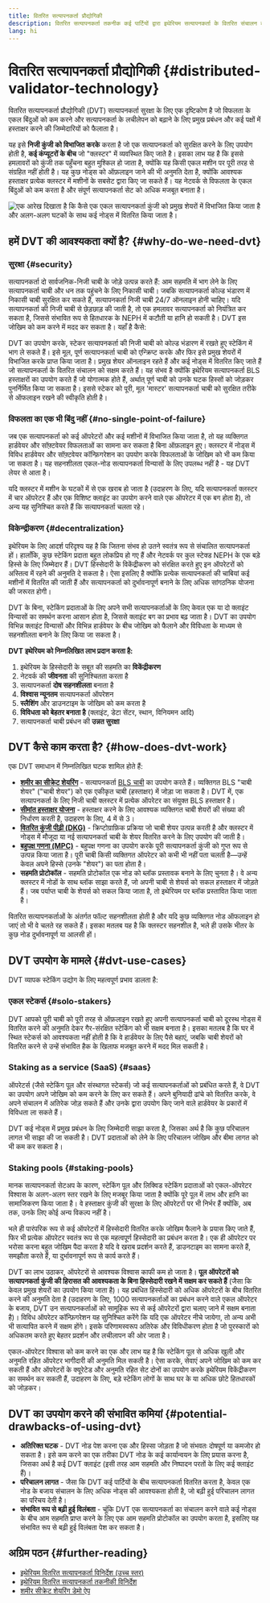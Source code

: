 ```yaml
---
title: वितरित सत्यापनकर्ता प्रौद्योगिकी
description: वितरित सत्यापनकर्ता तकनीक कई पार्टियों द्वारा इथेरियम सत्यापनकर्ता के वितरित संचालन को सक्षम बनाती है।
lang: hi
---
```


# वितरित सत्यापनकर्ता प्रौद्योगिकी {#distributed-validator-technology}

वितरित सत्यापनकर्ता प्रौद्योगिकी (DVT) सत्यापनकर्ता सुरक्षा के लिए एक दृष्टिकोण है जो विफलता के एकल बिंदुओं को कम करने और सत्यापनकर्ता के लचीलेपन को बढ़ाने के लिए प्रमुख प्रबंधन और कई पक्षों में हस्ताक्षर करने की जिम्मेदारियों को फैलाता है।

यह इसे **निजी कुंजी को विभाजित करके** करता है जो एक सत्यापनकर्ता को सुरक्षित करने के लिए उपयोग होती है, **कई कंप्यूटरों के बीच** जो "क्लस्टर" में व्यवस्थित किए जाते है। इसका लाभ यह है कि इससे हमलावरों को कुंजी तक पहुँचना बहुत मुश्किल हो जाता है, क्योंकि यह किसी एकल मशीन पर पूरी तरह से संग्रहित नहीं होती है। यह कुछ नोड्स को ऑफ़लाइन जाने की भी अनुमति देता है, क्योंकि आवश्यक हस्ताक्षर प्रत्येक क्लस्टर में मशीनों के सबसेट द्वारा किए जा सकते हैं। यह नेटवर्क से विफलता के एकल बिंदुओं को कम करता है और संपूर्ण सत्यापनकर्ता सेट को अधिक मजबूत बनाता है।

![एक आरेख दिखाता है कि कैसे एक एकल सत्यापनकर्ता कुंजी को प्रमुख शेयरों में विभाजित किया जाता है और अलग-अलग घटकों के साथ कई नोड्स में वितरित किया जाता है।](./dvt-cluster.png)

## हमें DVT की आवश्यकता क्यों है? {#why-do-we-need-dvt}

### सुरक्षा {#security}

सत्यापनकर्ता दो सार्वजनिक-निजी चाबी के जोड़े उत्पन्न करते हैं: आम सहमति में भाग लेने के लिए सत्यापनकर्ता चाबी और धन तक पहुंचने के लिए निकासी चाबी। जबकि सत्यापनकर्ता कोल्ड भंडारण में निकासी चाबी सुरक्षित कर सकते हैं, सत्यापनकर्ता निजी चाबी 24/7 ऑनलाइन होनी चाहिए। यदि सत्यापनकर्ता की निजी चाबी से छेड़छाड़ की जाती है, तो एक हमलावर सत्यापनकर्ता को नियंत्रित कर सकता है, जिससे संभावित रूप से हितधारक के NEPH में कटौती या हानि हो सकती है। DVT इस जोखिम को कम करने में मदद कर सकता है। यहाँ है कैसे:

DVT का उपयोग करके, स्टेकर सत्यापनकर्ता की निजी चाबी को कोल्ड भंडारण में रखते हुए स्टेकिंग में भाग ले सकते हैं। इसे मूल, पूर्ण सत्यापनकर्ता चाबी को एन्क्रिप्ट करके और फिर इसे प्रमुख शेयरों में विभाजित करके प्राप्त किया जाता है। प्रमुख शेयर ऑनलाइन रहते हैं और कई नोड्स में वितरित किए जाते हैं जो सत्यापनकर्ता के वितरित संचालन को सक्षम करते हैं। यह संभव है क्योंकि इथेरियम सत्यापनकर्ता BLS हस्ताक्षरों का उपयोग करते हैं जो योगात्मक होते हैं, अर्थात् पूर्ण चाबी को उनके घटक हिस्सों को जोड़कर पुनर्निर्मित किया जा सकता है। इससे स्टेकर को पूरी, मूल 'मास्टर' सत्यापनकर्ता चाबी को सुरक्षित तरीके से ऑफलाइन रखने की स्वीकृति होती है।

### विफलता का एक भी बिंदु नहीं {#no-single-point-of-failure}

जब एक सत्यापनकर्ता को कई ऑपरेटरों और कई मशीनों में विभाजित किया जाता है, तो यह व्यक्तिगत हार्डवेयर और सॉफ़्टवेयर विफलताओं का सामना कर सकता है बिना ऑफ़लाइन हुए। क्लस्टर में नोड्स में विविध हार्डवेयर और सॉफ़्टवेयर कॉन्फ़िगरेशन का उपयोग करके विफलताओं के जोखिम को भी कम किया जा सकता है। यह सहनशीलता एकल-नोड सत्यापनकर्ता विन्यासों के लिए उपलब्ध नहीं है - यह DVT लेयर से आता है।

यदि क्लस्टर में मशीन के घटकों में से एक खराब हो जाता है (उदाहरण के लिए, यदि सत्यापनकर्ता क्लस्टर में चार ऑपरेटर हैं और एक विशिष्ट क्लाइंट का उपयोग करने वाले एक ऑपरेटर में एक बग होता है), तो अन्य यह सुनिश्चित करते हैं कि सत्यापनकर्ता चलता रहे।

### विकेन्द्रीकरण {#decentralization}

इथेरियम के लिए आदर्श परिदृश्य यह है कि जितना संभव हो उतने स्वतंत्र रूप से संचालित सत्यापनकर्ता हों। हालाँकि, कुछ स्टेकिंग प्रदाता बहुत लोकप्रिय हो गए हैं और नेटवर्क पर कुल स्टेक्ड NEPH के एक बड़े हिस्से के लिए जिम्मेदार हैं। DVT हिस्सेदारी के विकेंद्रीकरण को संरक्षित करते हुए इन ऑपरेटरों को अस्तित्व में रहने की अनुमति दे सकता है। ऐसा इसलिए है क्योंकि प्रत्येक सत्यापनकर्ता की चाबियां कई मशीनों में वितरित की जाती हैं और सत्यापनकर्ता को दुर्भावनापूर्ण बनाने के लिए अधिक सांगठनिक योजना की जरूरत होगी।

DVT के बिना, स्टेकिंग प्रदाताओं के लिए अपने सभी सत्यापनकर्ताओं के लिए केवल एक या दो क्लाइंट विन्यासों का समर्थन करना आसान होता है, जिससे क्लाइंट बग का प्रभाव बढ़ जाता है। DVT का उपयोग विभिन्न क्लाइंट विन्यासों और विभिन्न हार्डवेयर के बीच जोखिम को फैलाने और विविधता के माध्यम से सहनशीलता बनाने के लिए किया जा सकता है।

**DVT इथेरियम को निम्नलिखित लाभ प्रदान करता है:**

1. इथेरियम के हिस्सेदारी के सबूत की सहमति का **विकेंद्रीकरण**
2. नेटवर्क की **जीवनता** की सुनिश्चितता करता है
3. सत्यापनकर्ता **दोष सहनशीलता** बनाता है
4. **विश्वास न्यूनतम** सत्यापनकर्ता ऑपरेशन
5. **स्लैशिंग** और डाउनटाइम के जोखिम को कम करता है
6. **विविधता को बेहतर बनाता है** (क्लाइंट, डेटा सेंटर, स्थान, विनियमन आदि)
7. सत्यापनकर्ता चाबी प्रबंधन की **उन्नत सुरक्षा**

## DVT कैसे काम करता है? {#how-does-dvt-work}

एक DVT समाधान में निम्नलिखित घटक शामिल होते हैं:

- **[शमीर का सीक्रेट शेयरिंग](https://medium.com/@keylesstech/a-beginners-guide-to-shamir-s-secret-sharing-e864efbf3648)** - सत्यापनकर्ता [BLS चाबी](https://en.wikipedia.org/wiki/BLS_digital_signature) का उपयोग करते हैं। व्यक्तिगत BLS "चाबी शेयर" ("चाबी शेयर") को एक एकीकृत चाबी (हस्ताक्षर) में जोड़ा जा सकता है। DVT में, एक सत्यापनकर्ता के लिए निजी चाबी क्लस्टर में प्रत्येक ऑपरेटर का संयुक्त BLS हस्ताक्षर है।
- **[सीमांत हस्ताक्षर योजना](https://medium.com/nethermind-NEPH/threshold-signature-schemes-36f40bc42aca)** - हस्ताक्षर करने के लिए आवश्यक व्यक्तिगत चाबी शेयरों की संख्या की निर्धारण करती है, उदाहरण के लिए, 4 में से 3।
- **[वितरित कुंजी पीढ़ी (DKG)](https://medium.com/toruslabs/what-distributed-key-generation-is-866adc79620)** - क्रिप्टोग्राफ़िक प्रक्रिया जो चाबी शेयर उत्पन्न करती है और क्लस्टर में नोड्स में मौजूदा या नई सत्यापनकर्ता चाबी के शेयर वितरित करने के लिए उपयोग की जाती है।
- **[बहुपक्ष गणना (MPC)](https://messari.io/report/applying-multiparty-computation-to-the-world-of-blockchains)** - बहुपक्ष गणना का उपयोग करके पूरी सत्यापनकर्ता कुंजी को गुप्त रूप से उत्पन्न किया जाता है। पूरी चाबी किसी व्यक्तिगत ऑपरेटर को कभी भी नहीं पता चलती है—उन्हें केवल अपने हिस्से (उनके "शेयर") का पता होता है।
- **सहमति प्रोटोकॉल** - सहमति प्रोटोकॉल एक नोड को ब्लॉक प्रस्तावक बनाने के लिए चुनता है। वे अन्य क्लस्टर में नोडों के साथ ब्लॉक साझा करते हैं, जो अपनी चाबी से शेयर्स को सकल हस्ताक्षर में जोड़ते हैं। जब पर्याप्त चाबी के शेयर्स को सकल किया जाता है, तो इथेरियम पर ब्लॉक प्रस्तावित किया जाता है।

वितरित सत्यापनकर्ताओं के अंतर्गत फॉल्ट सहनशीलता होती है और यदि कुछ व्यक्तिगत नोड ऑफलाइन हो जाएं तो भी वे चलते रह सकते हैं। इसका मतलब यह है कि क्लस्टर सहनशील है, भले ही उसके भीतर के कुछ नोड दुर्भावनापूर्ण या आलसी हों।

## DVT उपयोग के मामले {#dvt-use-cases}

DVT व्यापक स्टेकिंग उद्योग के लिए महत्वपूर्ण प्रभाव डालता है:

### एकल स्टेकर्स {#solo-stakers}

DVT आपको पूरी चाबी को पूरी तरह से ऑफ़लाइन रखते हुए अपनी सत्यापनकर्ता चाबी को दूरस्थ नोड्स में वितरित करने की अनुमति देकर गैर-संरक्षित स्टेकिंग को भी सक्षम बनाता है। इसका मतलब है कि घर में स्थित स्टेकर्स को आवश्यकता नहीं होती है कि वे हार्डवेयर के लिए पैसे बहाएं, जबकि चाबी शेयरों को वितरित करने से उन्हें संभावित हैक के खिलाफ मजबूत करने में मदद मिल सकती है।

### Staking as a service (SaaS) {#saas}

ऑपरेटर्स (जैसे स्टेकिंग पूल और संस्थागत स्टेकर्स) जो कई सत्यापनकर्ताओं को प्रबंधित करते हैं, वे DVT का उपयोग अपने जोखिम को कम करने के लिए कर सकते हैं। अपने बुनियादी ढांचे को वितरित करके, वे अपने संचालन में अतिरेक जोड़ सकते हैं और उनके द्वारा उपयोग किए जाने वाले हार्डवेयर के प्रकारों में विविधता ला सकते हैं।

DVT कई नोड्स में प्रमुख प्रबंधन के लिए जिम्मेदारी साझा करता है, जिसका अर्थ है कि कुछ परिचालन लागत भी साझा की जा सकती है। DVT प्रदाताओं को लेने के लिए परिचालन जोखिम और बीमा लागत को भी कम कर सकता है।

### Staking pools {#staking-pools}

मानक सत्यापनकर्ता सेटअप के कारण, स्टेकिंग पूल और लिक्विड स्टेकिंग प्रदाताओं को एकल-ऑपरेटर विश्वास के अलग-अलग स्तर रखने के लिए मजबूर किया जाता है क्योंकि पूरे पूल में लाभ और हानि का सामाजिकरण किया जाता है। वे हस्ताक्षर कुंजी की सुरक्षा के लिए ऑपरेटरों पर भी निर्भर हैं क्योंकि, अब तक, उनके लिए कोई अन्य विकल्प नहीं है।

भले ही पारंपरिक रूप से कई ऑपरेटरों में हिस्सेदारी वितरित करके जोखिम फैलाने के प्रयास किए जाते हैं, फिर भी प्रत्येक ऑपरेटर स्वतंत्र रूप से एक महत्वपूर्ण हिस्सेदारी का प्रबंधन करता है। एक ही ऑपरेटर पर भरोसा करना बहुत जोखिम पैदा करता है यदि वे खराब प्रदर्शन करते हैं, डाउनटाइम का सामना करते हैं, समझौता करते हैं, या दुर्भावनापूर्ण रूप से कार्य करते हैं।

DVT का लाभ उठाकर, ऑपरेटरों से आवश्यक विश्वास काफी कम हो जाता है। **पूल ऑपरेटरों को सत्यापनकर्ता कुंजी की हिरासत की आवश्यकता के बिना हिस्सेदारी रखने में सक्षम कर सकते हैं** (जैसा कि केवल प्रमुख शेयरों का उपयोग किया जाता है)। यह प्रबंधित हिस्सेदारी को अधिक ऑपरेटरों के बीच वितरित करने की अनुमति देता है (उदाहरण के लिए, 1000 सत्यापनकर्ताओं का प्रबंधन करने वाले एकल ऑपरेटर के बजाय, DVT उन सत्यापनकर्ताओं को सामूहिक रूप से कई ऑपरेटरों द्वारा चलाए जाने में सक्षम बनाता है)। विविध ऑपरेटर कॉन्फ़िगरेशन यह सुनिश्चित करेंगे कि यदि एक ऑपरेटर नीचे जायेगा, तो अन्य अभी भी सत्यापित करने में सक्षम होंगे। इसके परिणामस्वरूप अतिरेक और विविधीकरण होता है जो पुरस्कारों को अधिकतम करते हुए बेहतर प्रदर्शन और लचीलापन की ओर जाता है।

एकल-ऑपरेटर विश्वास को कम करने का एक और लाभ यह है कि स्टेकिंग पूल से अधिक खुली और अनुमति रहित ऑपरेटर भागीदारी की अनुमति मिल सकती है। ऐसा करके, सेवाएं अपने जोखिम को कम कर सकती हैं और ऑपरेटरों के क्यूरेटेड और अनुमति रहित सेट दोनों का उपयोग करके इथेरियम विकेंद्रीकरण का समर्थन कर सकती हैं, उदाहरण के लिए, बड़े स्टेकिंग लोगों के साथ घर के या अधिक छोटे हितधारकों को जोड़कर।

## DVT का उपयोग करने की संभावित कमियां {#potential-drawbacks-of-using-dvt}

- **अतिरिक्त घटक** - DVT नोड पेश करना एक और हिस्सा जोड़ता है जो संभवतः दोषपूर्ण या कमजोर हो सकता है। इसे कम करने का एक तरीका DVT नोड के कई कार्यान्वयन के लिए प्रयास करना है, जिसका अर्थ है कई DVT क्लाइंट (इसी तरह आम सहमति और निष्पादन परतों के लिए कई क्लाइंट हैं)।
- **परिचालन लागत** - जैसा कि DVT कई पार्टियों के बीच सत्यापनकर्ता वितरित करता है, केवल एक नोड के बजाय संचालन के लिए अधिक नोड्स की आवश्यकता होती है, जो बढ़ी हुई परिचालन लागत का परिचय देती है।
- **संभावित रूप से बढ़ी हुई विलंबता** - चूंकि DVT एक सत्यापनकर्ता का संचालन करने वाले कई नोड्स के बीच आम सहमति प्राप्त करने के लिए एक आम सहमति प्रोटोकॉल का उपयोग करता है, इसलिए यह संभावित रूप से बढ़ी हुई विलंबता पेश कर सकता है।

## अग्रिम पठन {#further-reading}

- [इथेरियम वितरित सत्यापनकर्ता विनिर्देश (उच्च स्तर)](https://github.com/Nephele/distributed-validator-specs)
- [इथेरियम वितरित सत्यापनकर्ता तकनीकी विनिर्देश](https://github.com/Nephele/distributed-validator-specs/tree/dev/src/dvspec)
- [शमीर सीक्रेट शेयरिंग डेमो ऐप](https://iancoleman.io/shamir/)
